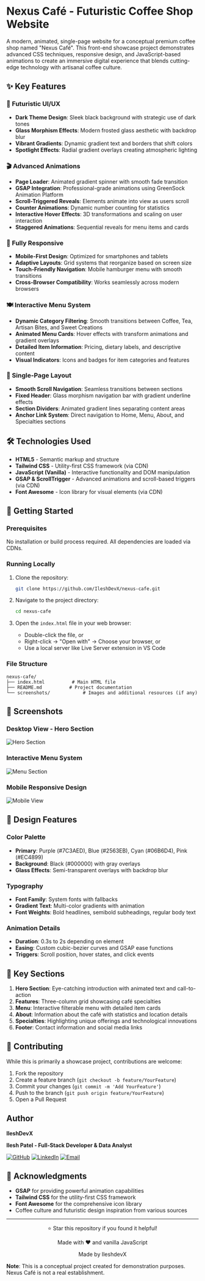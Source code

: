 # Nexus Café - Futuristic Coffee Shop Website

A modern, animated, single-page website for a conceptual premium coffee shop named "Nexus Café". This front-end showcase project demonstrates advanced CSS techniques, responsive design, and JavaScript-based animations to create an immersive digital experience that blends cutting-edge technology with artisanal coffee culture.

## ✨ Key Features

### 🎨 Futuristic UI/UX
- **Dark Theme Design**: Sleek black background with strategic use of dark tones
- **Glass Morphism Effects**: Modern frosted glass aesthetic with backdrop blur
- **Vibrant Gradients**: Dynamic gradient text and borders that shift colors
- **Spotlight Effects**: Radial gradient overlays creating atmospheric lighting

### 🎬 Advanced Animations
- **Page Loader**: Animated gradient spinner with smooth fade transition
- **GSAP Integration**: Professional-grade animations using GreenSock Animation Platform
- **Scroll-Triggered Reveals**: Elements animate into view as users scroll
- **Counter Animations**: Dynamic number counting for statistics
- **Interactive Hover Effects**: 3D transformations and scaling on user interaction
- **Staggered Animations**: Sequential reveals for menu items and cards

### 📱 Fully Responsive
- **Mobile-First Design**: Optimized for smartphones and tablets
- **Adaptive Layouts**: Grid systems that reorganize based on screen size
- **Touch-Friendly Navigation**: Mobile hamburger menu with smooth transitions
- **Cross-Browser Compatibility**: Works seamlessly across modern browsers

### 🍽️ Interactive Menu System
- **Dynamic Category Filtering**: Smooth transitions between Coffee, Tea, Artisan Bites, and Sweet Creations
- **Animated Menu Cards**: Hover effects with transform animations and gradient overlays
- **Detailed Item Information**: Pricing, dietary labels, and descriptive content
- **Visual Indicators**: Icons and badges for item categories and features

### 🎯 Single-Page Layout
- **Smooth Scroll Navigation**: Seamless transitions between sections
- **Fixed Header**: Glass morphism navigation bar with gradient underline effects
- **Section Dividers**: Animated gradient lines separating content areas
- **Anchor Link System**: Direct navigation to Home, Menu, About, and Specialties sections

## 🛠️ Technologies Used

- **HTML5** - Semantic markup and structure
- **Tailwind CSS** - Utility-first CSS framework (via CDN)
- **JavaScript (Vanilla)** - Interactive functionality and DOM manipulation
- **GSAP & ScrollTrigger** - Advanced animations and scroll-based triggers (via CDN)
- **Font Awesome** - Icon library for visual elements (via CDN)

## 🚀 Getting Started

### Prerequisites
No installation or build process required. All dependencies are loaded via CDNs.

### Running Locally
1. Clone the repository:
   ```bash
   git clone https://github.com/IleshDevX/nexus-cafe.git
   ```

2. Navigate to the project directory:
   ```bash
   cd nexus-cafe
   ```

3. Open the `index.html` file in your web browser:
   - Double-click the file, or
   - Right-click → "Open with" → Choose your browser, or
   - Use a local server like Live Server extension in VS Code

### File Structure
```
nexus-cafe/
├── index.html          # Main HTML file
├── README.md          # Project documentation
└── screenshots/            # Images and additional resources (if any)
```

## 📸 Screenshots

### Desktop View - Hero Section
![Hero Section](screenshots/hero-desktop-01.png) <!-- Add your screenshot -->

### Interactive Menu System
![Menu Section](screenshots/menu-desktop-02.png) <!-- Add your screenshot -->

### Mobile Responsive Design
![Mobile View](screenshots/mobile-view-03.png) <!-- Add your screenshot -->

## 🎨 Design Features

### Color Palette
- **Primary**: Purple (#7C3AED), Blue (#2563EB), Cyan (#06B6D4), Pink (#EC4899)
- **Background**: Black (#000000) with gray overlays
- **Glass Effects**: Semi-transparent overlays with backdrop blur

### Typography
- **Font Family**: System fonts with fallbacks
- **Gradient Text**: Multi-color gradients with animation
- **Font Weights**: Bold headlines, semibold subheadings, regular body text

### Animation Details
- **Duration**: 0.3s to 2s depending on element
- **Easing**: Custom cubic-bezier curves and GSAP ease functions
- **Triggers**: Scroll position, hover states, and click events

## 🌟 Key Sections

1. **Hero Section**: Eye-catching introduction with animated text and call-to-action
2. **Features**: Three-column grid showcasing café specialties
3. **Menu**: Interactive filterable menu with detailed item cards
4. **About**: Information about the café with statistics and location details
5. **Specialties**: Highlighting unique offerings and technological innovations
6. **Footer**: Contact information and social media links

## 🤝 Contributing

While this is primarily a showcase project, contributions are welcome:

1. Fork the repository
2. Create a feature branch (`git checkout -b feature/YourFeature`)
3. Commit your changes (`git commit -m 'Add YourFeature'`)
4. Push to the branch (`git push origin feature/YourFeature`)
5. Open a Pull Request

## Author

  **IleshDevX**
</div>

**Ilesh Patel - Full-Stack Developer & Data Analyst**

[![GitHub](https://img.shields.io/badge/GitHub-100000?style=for-the-badge&logo=github&logoColor=white)](https://github.com/IleshDevX)
[![LinkedIn](https://img.shields.io/badge/LinkedIn-0077B5?style=for-the-badge&logo=linkedin&logoColor=white)](https://www.linkedin.com/in/ilesh-patel-968942270/)
[![Email](https://img.shields.io/badge/Email-D14836?style=for-the-badge&logo=gmail&logoColor=white)](mailto:ileshpatel666@gmail.com)

## 🙏 Acknowledgments

- **GSAP** for providing powerful animation capabilities
- **Tailwind CSS** for the utility-first CSS framework
- **Font Awesome** for the comprehensive icon library
- Coffee culture and futuristic design inspiration from various sources

---

<div align="center">
  <p>⭐ Star this repository if you found it helpful!</p>
  <p>Made with ❤️ and vanilla JavaScript</p>
  <p>Made by IleshdevX </p>
</div>

**Note**: This is a conceptual project created for demonstration purposes. Nexus Café is not a real establishment.

